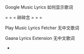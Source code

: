 
Google Music Lyrics 如何显示歌词


= = = 碎碎念 = = =

Play Music Lyrics Fetcher
无中文歌词

Gaana Lyrics Extension
无中文歌词



-
